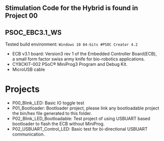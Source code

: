 ## Stimulation Code for the Hybrid is found in Project 00

## PSOC_EBC3.1_WS

Tested build environment:
```Windows 10 64-bits #PSOC Creator 4.2```

- ECB v3.1 board: Version3 rev 1 of the Embedded Controller Board(ECB), a small form factor swiss army knife for bio-robotics applications.
- CY8CKIT-002 PSoC® MiniProg3 Program and Debug Kit.
- MicroUSB cable

# Projects

- P00_Blink_LED: Basic IO toggle test
- P01_Bootloader: Bootloader project, please link any bootloadable project the bin/hex file generated to this folder.
- P02_Blink_LED_Bootloadable: Test project of using USBUART based bootloader to flash the ECB without MiniProg.
- P02_USBUART_Control_LED: Basic test for bi-directional USBUART communication.
